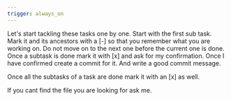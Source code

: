 ```yaml
---
trigger: always_on
---
```


Let's start tackling these tasks one by one.
Start with the first sub task. Mark it and its ancestors with a [-] so that you remember what you are working on.
Do not move on to the next one before the current one is done.
Once a subtask is done mark it with [x] and ask for my confirmation.
Once I have confirmed create a commit for it. And write a good commit message.

Once all the subtasks of a task are done mark it with an [x] as well.

If you cant find the file you are looking for ask me.
